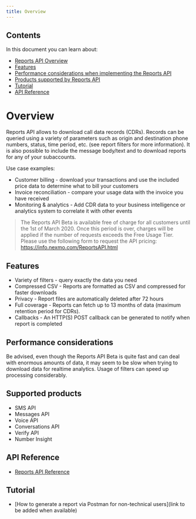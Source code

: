 ```yaml
---
title: Overview
---
```


## Contents

In this document you can learn about:

* [Reports API Overview](#overview)
* [Features](#features)
* [Performance considerations when implementing the Reports API](#performance-considerations)
* [Products supported by Reports API](#products-supported)
* [Tutorial](#tutorial)
* [API Reference](#reference)

# Overview
Reports API allows to download call data records (CDRs). Records can be queried using a variety of parameters such as origin and destination phone numbers, status, time period, etc. (see report filters for more information). It is also possible to include the message body/text and to download reports for any of your subaccounts.

Use case examples:

* Customer billing - download your transactions and use the included price data to determine what to bill your customers
* Invoice reconciliation - compare your usage data with the invoice you have received
* Monitoring & analytics - Add CDR data to your business intelligence or analytics system to correlate it with other events

> The Reports API Beta is available free of charge for all customers until the 1st of March 2020. Once this period is over, charges will be applied if the number of requests exceeds the Free Usage Tier. Please use the following form to request the API pricing: https://info.nexmo.com/ReportsAPI.html

## Features

- Variety of filters - query exactly the data you need
- Compressed CSV - Reports are formatted as CSV and compressed for faster downloads
- Privacy - Report files are automatically deleted after 72 hours
- Full coverage - Reports can fetch up to 13 months of data (maximum retention period for CDRs).
- Callbacks - An HTTP(S) POST callback can be generated to notify when report is completed

## Performance considerations

Be advised, even though the Reports API Beta is quite fast and can deal with enormous amounts of data, it may seem to be slow when trying to download data for realtime analytics. Usage of filters can speed up processing considerably.

## Supported products

* SMS API
* Messages API
* Voice API
* Conversations API
* Verify API
* Number Insight

## API Reference

* [Reports API Reference](/api/reports)

## Tutorial
* [How to generate a report via Postman for non-technical users](link to be added when available)
